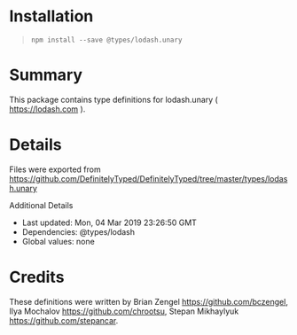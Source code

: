 # Installation
> `npm install --save @types/lodash.unary`

# Summary
This package contains type definitions for lodash.unary ( https://lodash.com ).

# Details
Files were exported from https://github.com/DefinitelyTyped/DefinitelyTyped/tree/master/types/lodash.unary

Additional Details
 * Last updated: Mon, 04 Mar 2019 23:26:50 GMT
 * Dependencies: @types/lodash
 * Global values: none

# Credits
These definitions were written by Brian Zengel <https://github.com/bczengel>, Ilya Mochalov <https://github.com/chrootsu>, Stepan Mikhaylyuk <https://github.com/stepancar>.
